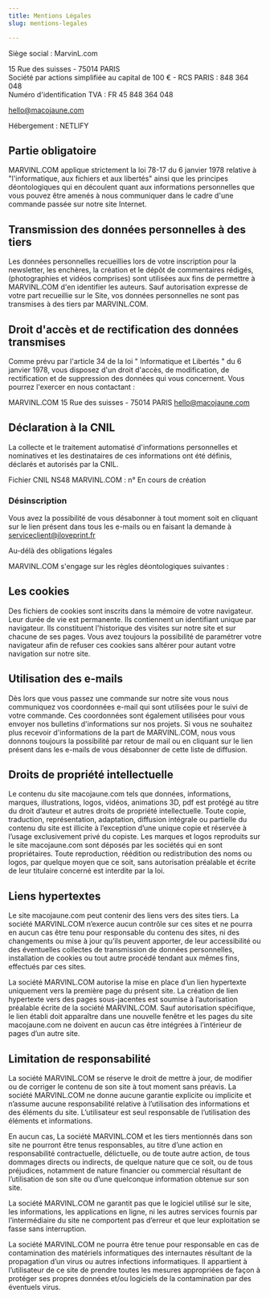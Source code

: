 ```yaml
---
title: Mentions Légales
slug: mentions-legales

---
```

Siège social : MarvinL.com

15 Rue des suisses - 75014 PARIS  
Société par actions simplifiée au capital de 100 € - RCS PARIS : 848 364 048   
Numéro d'identification TVA : FR 45 848 364 048

hello@macojaune.com

Hébergement : NETLIFY


## Partie obligatoire

MARVINL.COM applique strictement la loi 78-17 du 6 janvier 1978 relative à "l'informatique, aux fichiers et aux libertés" ainsi que les principes déontologiques qui en découlent quant aux informations personnelles que vous pouvez être amenés à nous communiquer dans le cadre d'une commande passée sur notre site Internet.

## Transmission des données personnelles à des tiers

Les données personnelles recueillies lors de votre inscription pour la newsletter, les enchères, la création et le dépôt de commentaires rédigés, (photographies et vidéos comprises) sont utilisées aux fins de permettre à MARVINL.COM  d'en identifier les auteurs. Sauf autorisation expresse de votre part recueillie sur le Site, vos données personnelles ne sont pas transmises à des tiers par MARVINL.COM.

## Droit d'accès et de rectification des données transmises

Comme prévu par l'article 34 de la loi " Informatique et Libertés " du 6 janvier 1978, vous disposez d'un droit d'accès, de modification, de rectification et de suppression des données qui vous concernent. Vous pourrez l'exercer en nous contactant :

MARVINL.COM
15 Rue des suisses - 75014 PARIS
hello@macojaune.com

## Déclaration à la CNIL

La collecte et le traitement automatisé d'informations personnelles et nominatives et les destinataires de ces informations ont été définis, déclarés et autorisés par la CNIL.

Fichier CNIL NS48 MARVINL.COM : n° En cours de création
### Désinscription

Vous avez la possibilité de vous désabonner à tout moment soit en cliquant sur le lien présent dans tous les e-mails ou en faisant la demande à serviceclient@iloveprint.fr


Au-délà des obligations légales

MARVINL.COM s'engage sur les règles déontologiques suivantes :

## Les cookies

Des fichiers de cookies sont inscrits dans la mémoire de votre navigateur. Leur durée de vie est permanente. Ils contiennent un identifiant unique par navigateur. Ils constituent l'historique des visites sur notre site et sur chacune de ses pages. Vous avez toujours la possibilité de paramétrer votre navigateur afin de refuser ces cookies sans altérer pour autant votre navigation sur notre site.

## Utilisation des e-mails

Dès lors que vous passez une commande sur notre site vous nous communiquez vos coordonnées e-mail qui sont utilisées pour le suivi de votre commande. Ces coordonnées sont également utilisées pour vous envoyer nos bulletins d'informations sur nos projets. Si vous ne souhaitez plus recevoir d'informations de la part de MARVINL.COM, nous vous donnons toujours la possibilité par retour de mail ou en cliquant sur le lien présent dans les e-mails de vous désabonner de cette liste de diffusion.


## Droits de propriété intellectuelle

Le contenu du site macojaune.com tels que données, informations, marques, illustrations, logos, vidéos, animations 3D, pdf est protégé au titre du droit d’auteur et autres droits de propriété intellectuelle. Toute copie, traduction, représentation, adaptation, diffusion intégrale ou partielle du contenu du site est illicite à l’exception d’une unique copie et réservée à l’usage exclusivement privé du copiste. Les marques et logos reproduits sur le site macojaune.com sont déposés par les sociétés qui en sont propriétaires. Toute reproduction, réédition ou redistribution des noms ou logos, par quelque moyen que ce soit, sans autorisation préalable et écrite de leur titulaire concerné est interdite par la loi.



## Liens hypertextes

Le site macojaune.com peut contenir des liens vers des sites tiers. La société MARVINL.COM n’exerce aucun contrôle sur ces sites et ne pourra en aucun cas être tenu pour responsable du contenu des sites, ni des changements ou mise à jour qu’ils peuvent apporter, de leur accessibilité ou des éventuelles collectes de transmission de données personnelles, installation de cookies ou tout autre procédé tendant aux mêmes fins, effectués par ces sites.

La société MARVINL.COM autorise la mise en place d’un lien hypertexte uniquement vers la première page du présent site. La création de lien hypertexte vers des pages sous-jacentes est soumise à l’autorisation préalable écrite de la société MARVINL.COM. Sauf autorisation spécifique, le lien établi doit apparaître dans une nouvelle fenêtre et les pages du site macojaune.com ne doivent en aucun cas être intégrées à l’intérieur de pages d’un autre site.



## Limitation de responsabilité

La société MARVINL.COM se réserve le droit de mettre à jour, de modifier ou de corriger le contenu de son site à tout moment sans préavis. La société MARVINL.COM ne donne aucune garantie explicite ou implicite et n’assume aucune responsabilité relative à l’utilisation des informations et des éléments du site. L’utilisateur est seul responsable de l’utilisation des éléments et informations.

En aucun cas, La société MARVINL.COM et les tiers mentionnés dans son site ne pourront être tenus responsables, au titre d’une action en responsabilité contractuelle, délictuelle, ou de toute autre action, de tous dommages directs ou indirects, de quelque nature que ce soit, ou de tous préjudices, notamment de nature financier ou commercial résultant de l’utilisation de son site ou d’une quelconque information obtenue sur son site.

La société MARVINL.COM ne garantit pas que le logiciel utilisé sur le site, les informations, les applications en ligne, ni les autres services fournis par l’intermédiaire du site ne comportent pas d’erreur et que leur exploitation se fasse sans interruption.

La société MARVINL.COM ne pourra être tenue pour responsable en cas de contamination des matériels informatiques des internautes résultant de la propagation d’un virus ou autres infections informatiques. Il appartient à l’utilisateur de ce site de prendre toutes les mesures appropriées de façon à protéger ses propres données et/ou logiciels de la contamination par des éventuels virus.
